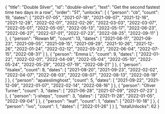 {
  "title": "Double Silver",
  "id": "double-silver",
  "text": "Get the second fastest time two days in a row",
  "order": "51",
  "unlocks": [
    {
      "person": "cb",
      "count": 19,
      "dates": [
        "2021-07-05",
        "2021-07-18",
        "2021-09-07",
        "2021-12-16",
        "2021-12-28",
        "2022-02-01",
        "2022-02-26",
        "2022-03-03",
        "2022-03-07",
        "2022-05-01",
        "2022-05-05",
        "2022-05-13",
        "2022-05-17",
        "2022-06-23",
        "2022-06-27",
        "2022-07-01",
        "2022-07-23",
        "2022-08-25",
        "2022-09-11"
      ]
    },
    {
      "person": "Rowan M",
      "count": 13,
      "dates": [
        "2021-08-11",
        "2021-08-23",
        "2021-09-05",
        "2021-09-15",
        "2021-09-29",
        "2021-10-26",
        "2021-12-26",
        "2022-01-24",
        "2022-02-12",
        "2022-05-23",
        "2022-06-04",
        "2022-07-15",
        "2022-08-31"
      ]
    },
    {
      "person": "Emma L",
      "count": 9,
      "dates": [
        "2022-01-22",
        "2022-02-01",
        "2022-04-09",
        "2022-05-04",
        "2022-05-10",
        "2022-05-24",
        "2022-05-29",
        "2022-07-19",
        "2022-08-21"
      ]
    },
    {
      "person": "itsalex",
      "count": 8,
      "dates": [
        "2021-08-20",
        "2021-09-23",
        "2022-02-02",
        "2022-04-07",
        "2022-08-03",
        "2022-08-07",
        "2022-08-13",
        "2022-08-19"
      ]
    },
    {
      "person": "apaleslimghost",
      "count": 5,
      "dates": [
        "2021-09-22",
        "2021-12-09",
        "2022-01-07",
        "2022-02-14",
        "2022-08-16"
      ]
    },
    {
      "person": "Oliver Turner",
      "count": 3,
      "dates": [
        "2021-06-28",
        "2021-07-09",
        "2021-07-23"
      ]
    },
    {
      "person": "j-sheps",
      "count": 3,
      "dates": [
        "2021-11-28",
        "2022-01-05",
        "2022-09-04"
      ]
    },
    {
      "person": "leaf",
      "count": 1,
      "dates": [
        "2021-10-18"
      ]
    },
    {
      "person": "ivo",
      "count": 1,
      "dates": [
        "2022-01-26"
      ]
    }
  ],
  "totalUnlocks": 62
}